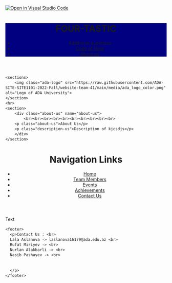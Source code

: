 [![Open in Visual Studio Code](https://classroom.github.com/assets/open-in-vscode-c66648af7eb3fe8bc4f294546bfd86ef473780cde1dea487d3c4ff354943c9ae.svg)](https://classroom.github.com/online_ide?assignment_repo_id=9410513&assignment_repo_type=AssignmentRepo)
<!DOCTYPE html>
<html lang="en">
<head>
    <meta charset="UTF-8">
    <meta http-equiv="X-UA-Compatible" content="IE=edge">
    <meta name="viewport" content="width=device-width, initial-scale=1.0">
    <link href="rufat1.css" rel="stylesheet">
    <title>How websites work?</title>
</head>

<body data-lang="en">
    <header>
        <div class="div-nav" style="background-color:navy;">
            <h1 class="header">FOUR-TASTIC</h1>
            <ul>
                <li href="add-qst">Additional questions</li>
                <a href="#code-of-hour"><li>Code of Hour</li></a>
                <a href="#about-us"><li>About us</li></a>
            </ul>
    </div>
    </header>

    <sections>
        <img class="ada-logo" src="https://raw.githubusercontent.com/ADA-SITE-SITE1101-2022-Fall/website-team-41/main/media/ada_logo_color.png" alt="Logo of ADA University">
    </section>
    <hr>
    <section>
        <div class="about-us" name="about-us">
            <br><br><br><br><br><br><br><br><br><br>
        <p class="about-us">About Us</p>
        <p class="description-us">Description of kjcsdjs</p>
        </div>
    </section>
</body>
</html>

<!DOCTYPE html>
<html>
  <body>
    <header>
      <h1>Navigation Links</h1>
      <nav>
        <ul>
          <li><a href="#home">Home</a></li>
          <li><a href="#about us">Team Members</a></li>
           <li><a href="#events">Events</a></li>
            <li><a href="#achievements">Achievements</a></li>
            <li><a href="#contact us ">Contact Us</a></li>
        </ul>
      </nav>
    </header>
    <main>
      <p> Text  </p>
    </main>
    
    <footer>
      <p>Contact Us : <br>
      Lala Aslanova -> laslanova16179@ada.edu.az <br>
      Rufat Miriyev -> <br>
      Nurlan Alakbarli -> <br>
      Nasib Pashayev -> <br>
      
      
      </p>
    </footer>
    
  </body>
</html>
